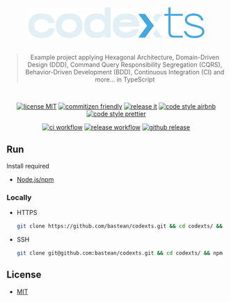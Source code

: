 <h1 align="center">

<!-- [![logo readme](https://raw.githubusercontent.com/bastean/codexts/main/docs/readme/logo-readme.png)](https://github.com/bastean) -->

[![logo readme](docs/readme/logo-readme.png)](https://github.com/bastean)

</h1>

<div align="center">

> Example project applying Hexagonal Architecture, Domain-Driven Design (DDD), Command Query Responsibility Segregation (CQRS), Behavior-Driven Development (BDD), Continuous Integration (CI) and more... in TypeScript

</div>

<br />

<div align="center">

[![license MIT](https://img.shields.io/badge/license-MIT-blue.svg)](LICENSE)
[![commitizen friendly](https://img.shields.io/badge/commitizen-friendly-brightgreen.svg)](https://github.com/commitizen/cz-cli)
[![release it](https://img.shields.io/badge/%F0%9F%93%A6%F0%9F%9A%80-release--it-orange.svg)](https://github.com/release-it/release-it)
[![code style airbnb](https://img.shields.io/badge/code_style-airbnb-red.svg)](https://github.com/airbnb/javascript)
[![code style prettier](https://img.shields.io/badge/code_style-prettier-ff69b4.svg)](https://github.com/prettier/prettier)

</div>

<div align="center">

[![ci workflow](https://github.com/bastean/codexts/actions/workflows/ci.yml/badge.svg)](https://github.com/bastean/codexts/actions/workflows/ci.yml)
[![release workflow](https://github.com/bastean/codexts/actions/workflows/release.yml/badge.svg)](https://github.com/bastean/codexts/actions/workflows/release.yml)
[![github release](https://img.shields.io/github/v/release/bastean/codexts.svg)](https://github.com/bastean/codexts/releases)

</div>

## Run

Install required

- [Node.js/npm](https://nodejs.org/en/download)

### Locally

- HTTPS

  ```bash
  git clone https://github.com/bastean/codexts.git && cd codexts/ && npm run init && npm start
  ```

- SSH

  ```bash
  git clone git@github.com:bastean/codexts.git && cd codexts/ && npm run init && npm start
  ```

## License

- [MIT](LICENSE)

